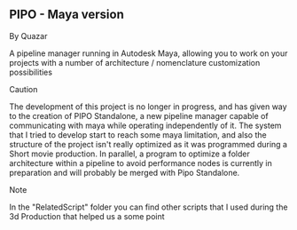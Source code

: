 ## PIPO - Maya version

By Quazar


A pipeline manager running in Autodesk Maya, allowing
you to work on your projects with a number of 
architecture / nomenclature customization possibilities


> [!CAUTION]
> The development of this project is no longer in progress, and has given way to the creation of PIPO Standalone, a new pipeline manager capable of communicating with maya while operating independently of it.
> The system that I tried to develop start to reach some maya limitation, and also the structure of the project isn't really optimized as it was programmed during a 
> Short movie production.
>In parallel, a program to optimize a folder architecture within a pipeline to avoid performance nodes is currently in preparation and will probably be merged with Pipo Standalone.


> [!NOTE]
> In the "RelatedScript" folder you can find other scripts that I used during the 3d Production that helped us a some point